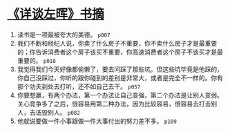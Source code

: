# [《详谈左晖》书摘](https://github.com/chinobing/blog/issues/11)

1. 读书是一项最被夸大的美德。 `p007`
2. 我们不断和经纪人说，你卖了什么房子不重要，你不卖什么房子才是最重要的；你告诉消费者这个房子该买不重要，你高速消费者这个房子不该买才是最重要的。 `p018`
3. 我觉得我们今天好像都偷懒了，要去问踩了那些坑。但这些坑毕竟是他踩的，你自己没踩过，你听的跟你碰到的差别是非常大，或者是完全不一样的。你有那个功夫到处去打听，还不如自己去干。 `p057`
4. 你要想赢，有两个办法，第一个办法让自己变强，第二个办法是让别人变弱。关心竞争多了之后，很容易用第二种办法，因为比较容易，很容易去打击别人，去诋毁别人。 `p082`
5. 他就说要做一件小事跟做一件大事付出的努力差不多。 `p109`

